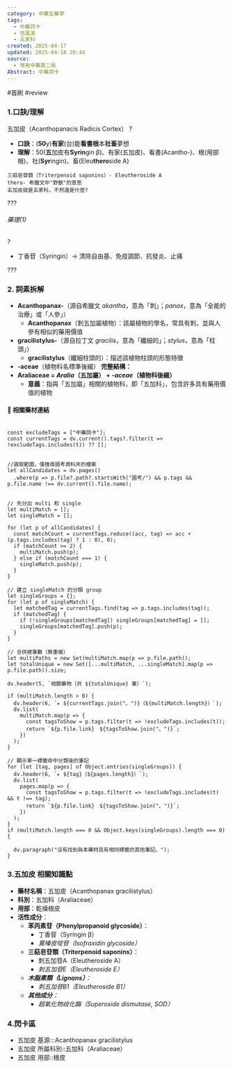 ```yaml
---
category: 中藥生藥學
tags:
  - 中藥詞卡
  - 怯風濕
  - 五家科
created: 2025-04-17
updated: 2025-04-18 20:44
source:
  - 常用中藥第二版
Abstract: 中藥詞卡
---
```


#首刷 #review

### 1.口訣/理解
五加皮（Acanthopanacis Radicis Cortex）
?
- **口訣**：(**50**y)**有家**(台)能**看書根**本**社畜**夢想
- **理解**：50(**五**加皮有**Syrin**gin β)、有家(五加皮)、看書(Acantho-)、根(用部根)、社(**Syr**ingin)、畜(Eleu**thero**side A)
> 
	三萜皂苷類（Triterpenoid saponins）- Eleutheroside A
	thero- 希臘文中"野獸"的意思
	五加皮就是五家科，不然還是什麼?

???

###### 藥理(1)
?
- 丁香苷（Syringin）→ 清除自由基、免疫調節、抗發炎、止痛

???


### 2. 詞素拆解

- **Acanthopanax-**（源自希臘文 *akantha*，意為「刺」；*panax*，意為「全能的治療」或「人參」）
  - **Acanthopanax**（刺五加屬植物）：該屬植物的學名，常具有刺，並與人參有相似的藥用價值
- **gracilistylus-**（源自拉丁文 *gracilis*，意為「纖細的」；*stylus*，意為「柱頭」）
  - **gracilistylus**（纖細柱頭的）：描述該植物柱頭的形態特徵
- **-aceae**（植物科名標準後綴）
**完整結構：**
- **Araliaceae = *Aralia*（五加屬） + *-aceae*（植物科後綴）**
  - **意義**：指與「五加屬」相關的植物科，即「五加科」，包含許多具有藥用價值的植物






#### 📌 相關藥材連結

```dataviewjs

const excludeTags = ["中藥詞卡"];
const currentTags = dv.current().tags?.filter(t => !excludeTags.includes(t)) ?? [];


//選取範圍，僅搜尋國考資料夾的檔案
let allCandidates = dv.pages()
  .where(p => p.file?.path?.startsWith("國考/") && p.tags && p.file.name !== dv.current().file.name);


// 先分出 multi 和 single
let multiMatch = [];
let singleMatch = [];

for (let p of allCandidates) {
  const matchCount = currentTags.reduce((acc, tag) => acc + (p.tags.includes(tag) ? 1 : 0), 0);
  if (matchCount >= 2) {
    multiMatch.push(p);
  } else if (matchCount === 1) {
    singleMatch.push(p);
  }
}

// 建立 singleMatch 的分類 group
let singleGroups = {};
for (let p of singleMatch) {
  let matchedTag = currentTags.find(tag => p.tags.includes(tag));
  if (matchedTag) {
    if (!singleGroups[matchedTag]) singleGroups[matchedTag] = [];
    singleGroups[matchedTag].push(p);
  }
}

// 合併總筆數（無重複）
let multiPaths = new Set(multiMatch.map(p => p.file.path));
let totalUnique = new Set([...multiMatch, ...singleMatch].map(p => p.file.path)).size;

dv.header(5, `相關藥物（共 ${totalUnique} 筆）`);

if (multiMatch.length > 0) {
  dv.header(6, `▸ ${currentTags.join("、")}（${multiMatch.length}）`);
  dv.list(
    multiMatch.map(p => {
      const tagsToShow = p.tags.filter(t => !excludeTags.includes(t));
      return `${p.file.link}　${tagsToShow.join("、")}`;
    })
  );
}

// 顯示單一標籤命中分類後的筆記
for (let [tag, pages] of Object.entries(singleGroups)) {
  dv.header(6, `▸ ${tag}（${pages.length}）`);
  dv.list(
    pages.map(p => {
      const tagsToShow = p.tags.filter(t => !excludeTags.includes(t) && t !== tag);
      return `${p.file.link}　${tagsToShow.join("、")}`;
    })
  );
}
if (multiMatch.length === 0 && Object.keys(singleGroups).length === 0) {

  dv.paragraph("沒有找到與本藥材具有相同標籤的其他筆記。");
}
````

### 3.五加皮 相關知識點
- **藥材名稱**：五加皮（Acanthopanax gracilistylus）
- **科別**：五加科（Araliaceae）
- **用部**：乾燥根皮
- **活性成分**：
  - **苯丙素苷（Phenylpropanoid glycoside）**：
    - 丁香苷（Syringin β）
    - *異嗪皮啶苷（Isofraxidin glycoside）*
  - **三萜皂苷類（Triterpenoid saponins）**：
    - 刺五加苷A（Eleutheroside A）
    - *刺五加苷E（Eleutheroside E）*
  - ***木脂素類（Lignans）**：*
    - *刺五加苷B1（Eleutheroside B1）*
  - ***其他成分**：*
    - *超氧化物歧化酶（Superoxide dismutase, SOD）*


### 4.閃卡區

- 五加皮 基源:::Acanthopanax gracilistylus
- 五加皮 所屬科別::五加科（Araliaceae）
- 五加皮 用部::根皮


